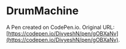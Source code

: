 # DrumMachine

A Pen created on CodePen.io. Original URL: [https://codepen.io/DivyeshN/pen/gOBXaNv](https://codepen.io/DivyeshN/pen/gOBXaNv).

